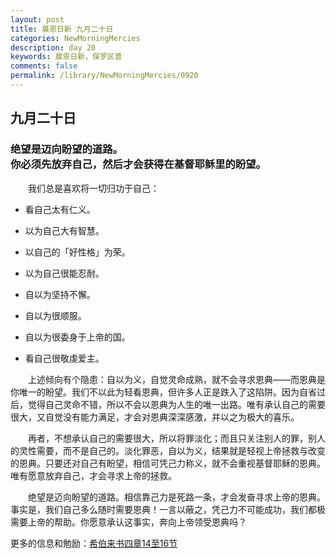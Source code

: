 ```yaml
---
layout: post
title: 晨恩日新 九月二十日
categories: NewMorningMercies
description: day 20
keywords: 晨恩日新，保罗区普
comments: false
permalink: /library/NewMorningMercies/0920
---
```


## 九月二十日

### 绝望是迈向盼望的道路。 <br> 你必须先放弃自己，然后才会获得在基督耶稣里的盼望。

&emsp;&emsp;我们总是喜欢将一切归功于自己：

* 看自己太有仁义。

* 以为自己大有智慧。

* 以自己的「好性格」为荣。

* 以为自己很能忍耐。

* 自以为坚持不懈。

* 自以为很顺服。

* 自以为很委身于上帝的国。

* 看自己很敬虔爱主。

&emsp;&emsp;上述倾向有个隐患：自以为义，自觉灵命成熟，就不会寻求恩典——而恩典是你唯一的盼望。我们不以此为轻看恩典，但许多人正是跌入了这陷阱。因为自省过后，觉得自己灵命不错，所以不会以恩典为人生的唯一出路。唯有承认自己的需要很大，又自觉没有能力满足，才会对恩典深深感激，并以之为极大的喜乐。

&emsp;&emsp;再者，不想承认自己的需要很大，所以将罪淡化；而且只关注别人的罪，别人的灵性需要，而不是自己的。淡化罪恶，自以为义，结果就是轻视上帝拯救与改变的恩典。只要还对自己有盼望，相信可凭己力称义，就不会重视基督耶稣的恩典。唯有愿意放弃自己，才会寻求上帝的拯救。

&emsp;&emsp;绝望是迈向盼望的道路。相信靠己力是死路一条，才会发奋寻求上帝的恩典。事实是，我们自己多么随时需要恩典！一言以蔽之，凭己力不可能成功，我们都极需要上帝的帮助。你愿意承认这事实，奔向上帝领受恩典吗？

更多的信息和勉励：[希伯来书四章14至16节]()
